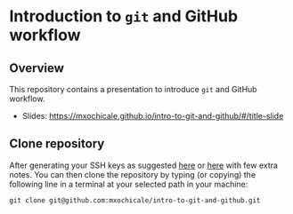 # Introduction to `git` and GitHub workflow

## Overview
This repository contains a presentation to introduce `git` and GitHub workflow.

* Slides: https://mxochicale.github.io/intro-to-git-and-github/#/title-slide

## Clone repository
After generating your SSH keys as suggested [here](https://docs.github.com/en/github/authenticating-to-github/generating-a-new-ssh-key-and-adding-it-to-the-ssh-agent) or [here](https://github.com/mxochicale/tools/blob/main/github/SSH.md) with few extra notes.
You can then clone the repository by typing (or copying) the following line in a terminal at your selected path in your machine:
```
git clone git@github.com:mxochicale/intro-to-git-and-github.git
```
